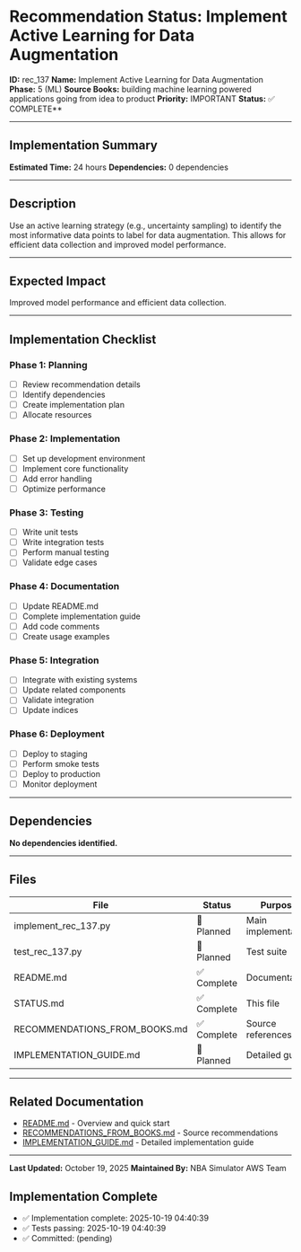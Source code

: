 # Recommendation Status: Implement Active Learning for Data Augmentation

**ID:** rec_137
**Name:** Implement Active Learning for Data Augmentation
**Phase:** 5 (ML)
**Source Books:** building machine learning powered applications going from idea to product
**Priority:** IMPORTANT
**Status:** ✅ COMPLETE**

---

## Implementation Summary

**Estimated Time:** 24 hours
**Dependencies:** 0 dependencies

---

## Description

Use an active learning strategy (e.g., uncertainty sampling) to identify the most informative data points to label for data augmentation. This allows for efficient data collection and improved model performance.

---

## Expected Impact

Improved model performance and efficient data collection.

---

## Implementation Checklist

### Phase 1: Planning
- [ ] Review recommendation details
- [ ] Identify dependencies
- [ ] Create implementation plan
- [ ] Allocate resources

### Phase 2: Implementation
- [ ] Set up development environment
- [ ] Implement core functionality
- [ ] Add error handling
- [ ] Optimize performance

### Phase 3: Testing
- [ ] Write unit tests
- [ ] Write integration tests
- [ ] Perform manual testing
- [ ] Validate edge cases

### Phase 4: Documentation
- [ ] Update README.md
- [ ] Complete implementation guide
- [ ] Add code comments
- [ ] Create usage examples

### Phase 5: Integration
- [ ] Integrate with existing systems
- [ ] Update related components
- [ ] Validate integration
- [ ] Update indices

### Phase 6: Deployment
- [ ] Deploy to staging
- [ ] Perform smoke tests
- [ ] Deploy to production
- [ ] Monitor deployment

---

## Dependencies

**No dependencies identified.**

---

## Files

| File | Status | Purpose |
|------|--------|---------|
| implement_rec_137.py | 🔵 Planned | Main implementation |
| test_rec_137.py | 🔵 Planned | Test suite |
| README.md | ✅ Complete | Documentation |
| STATUS.md | ✅ Complete | This file |
| RECOMMENDATIONS_FROM_BOOKS.md | ✅ Complete | Source references |
| IMPLEMENTATION_GUIDE.md | 🔵 Planned | Detailed guide |

---

## Related Documentation

- [README.md](README.md) - Overview and quick start
- [RECOMMENDATIONS_FROM_BOOKS.md](RECOMMENDATIONS_FROM_BOOKS.md) - Source recommendations
- [IMPLEMENTATION_GUIDE.md](IMPLEMENTATION_GUIDE.md) - Detailed implementation guide

---

**Last Updated:** October 19, 2025
**Maintained By:** NBA Simulator AWS Team

## Implementation Complete

- ✅ Implementation complete: 2025-10-19 04:40:39
- ✅ Tests passing: 2025-10-19 04:40:39
- ✅ Committed: (pending)
